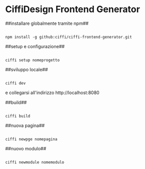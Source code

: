 # CiffiDesign Frontend Generator #

##installare globalmente tramite npm##

```

npm install -g github:ciffi/ciffi-frontend-generator.git

```

##setup e configurazione##

```

ciffi setup nomeprogetto

```

##sviluppo locale##

```

ciffi dev

```
e collegarsi all'indirizzo http://localhost:8080

##build##

```

ciffi build

```

##nuova pagina##

```

ciffi newpge nomepagina

```

##nuovo modulo##

```

ciffi newmodule nomemodulo

```